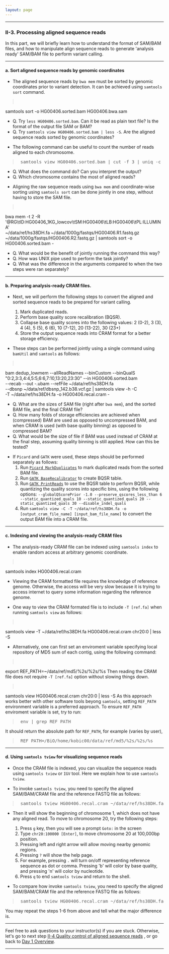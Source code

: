 ```yaml
---
layout: page
---
```


---

### II-3. Processing aligned sequence reads

In this part, we will briefly learn how to understand the format of
SAM/BAM files, and how to manipulate align sequence reads to
generate 'analysis ready' SAM/BAM file to perform variant calling.

---

#### a. Sort aligned sequence reads by genomic coordinates

- The aligned sequence reads by `bwa mem` must be sorted by
genomic coordinates prior to variant detection. It can be achieved
using `samtools sort` command.
> <pre>
samtools sort -o HG00406.sorted.bam HG00406.bwa.sam </pre>
  * Q. Try `less HG00406.sorted.bam`. Can it be read as plain text file?
    Is the format of the output file SAM or BAM?
  * Q. Try `samtools view HG00406.sorted.bam | less -S`. Are the aligned
    sequence reads sorted by genomic coordinates? 
	
- The following command can be useful to count the number of reads
aligned to each chromosome. 
> <pre> samtools view HG00406.sorted.bam | cut -f 3 | uniq -c </pre>
  * Q. What does the command do? Can you interpret the output?
  * Q. Which chromosome contains the most of aligned reads?
  
- Aligning the raw sequence reads using `bwa mem` and coordinate-wise
sorting using `samtools sort` can be done jointly in one step,
without having to store the SAM file.
> <pre>
bwa mem -t 2 -R '@RG\tID:HG00406_1KG_lowcov\tSM:HG00406\tLB:HG00406\tPL:ILLUMINA' \
~/data/ref/hs38DH.fa ~/data/1000g/fastqs/HG00406.R1.fastq.gz \
~/data/1000g/fastqs/HG00406.R2.fastq.gz | samtools sort -o HG00406.sorted.bam - </pre>
  * Q. What would be the benefit of jointly running the command this way?
  * Q. How was UNIX pipe used to perform the task jointly?
  * Q. What was the difference in the arguments compared to when the
    two steps were ran separately?
  
---

#### b. Preparing analysis-ready CRAM files.
	
- Next, we will perform the following steps to convert the aligned and
sorted sequence reads to be prepared for variant calling.
  1. Mark duplicated reads.
  2. Perform base quality score recalibration (BQSR).
  3. Collapse base quality scores into the following values: 2 (0-2),
     3 (3), 4 (4), 5 (5), 6 (6), 10 (7-12), 20 (13-22), 30 (23+)
  4. Store the output sequence reads into CRAM format for a better
     storage efficiency.

- These steps can be performed jointly using a single command using
  `bamUtil` and `samtools` as follows:
> <pre>
bam dedup_lowmem --allReadNames --binCustom --binQualS \
"0:2,3:3,4:4,5:5,6:6,7:10,13:20,23:30" --in HG00406.sorted.bam \
--recab --out -.ubam --refFile ~/data/ref/hs38DH.fa \
--dbsnp ~/data/ref/dbsnp_142.b38.vcf.gz | samtools view -h -C \
-T ~/data/ref/hs38DH.fa -o HG00406.recal.cram - </pre>
  * Q. What are the sizes of SAM file (right after `bwa mem`), and the
    sorted BAM file, and the final CRAM file? 
  * Q. How many folds of
    storage efficiencies are achieved when (compressed) BAM are used
    as opposed to uncompressed BAM, and when CRAM is used (with base
    quality binning) as opposed to compressed BAM?
  * Q. What would be the size of file if BAM was used instead of CRAM at
    the final step, assuming quality binning is still applied. How can
    this be tested?

- If `Picard` and `GATK` were used, these steps should be performed
  separately as follows:
  1. Run [`Picard
     MarkDuplicates`](https://broadinstitute.github.io/picard/command-line-overview.html#MarkDuplicates)
     to mark duplicated reads from the sorted BAM file.
  2. Run [`GATK
     BaseRecalibrator`](https://software.broadinstitute.org/gatk/documentation/tooldocs/3.8-0/org_broadinstitute_gatk_tools_walkers_bqsr_BaseRecalibrator.php)
     to create BQSR table.
  3. Run [`GATK
     PrintReads`](https://gatkforums.broadinstitute.org/gatk/discussion/44/base-quality-score-recalibration-bqsr)
     to use the BQSR table to perform BQSR, while quantizing the
     quality scores into specific bins, using the following options:
     `--globalQScorePrior -1.0 --preserve_qscores_less_than 6
     --static_quantized_quals 10 --static_quantized_quals 20
     --static_quantized_quals 30 --disable_indel_quals`
   4. Run `samtools view -C -T ~/data/ref/hs38DH.fa -o
   [output_cram_file_name] [input_bam_file_name]` to convert the
   output BAM file into a CRAM file.
   
---

#### c. Indexing and viewing the analysis-ready CRAM files

- The analysis-ready CRAM file can be indexed using `samtools index`
  to enable random access at arbitrary genomic coordinate.
> <pre>
samtools index HG00406.recal.cram </pre>

- Viewing the CRAM formatted file requires the knowledge of reference
  genome. Otherwise, the access will be very slow because it is trying
  to access internet to query some information regarding the reference
  genome.
  
- One way to view the CRAM formated file is to include `-T [ref.fa]`
  when running `samtools view` as follows:
><pre>
samtools view -T ~/data/ref/hs38DH.fa HG00406.recal.cram chr20:0 | less -S </pre>
  
- Alternatively, one can first set an enviroment variable specifying
  local repository of MD5 sum of each contig, using the following command:
><pre>
export REF_PATH=~/data/ref/md5/%2s/%2s/%s </pre>
Then reading the CRAM file does not require `-T [ref.fa]` option
  without slowing things down. 
><pre>
samtools view HG00406.recal.cram chr20:0 | less -S </pre>
  As this approach works better with other
  software tools beyong `samtools`, setting `REF_PATH` environment
  variable is a preferred approach. To ensure `REF_PATH` enviroment
  variable is set, try to run:
><pre> env | grep REF_PATH </pre>
It should return the absolute path for `REF_PATH`, for example (varies
  by user), 
><pre> REF_PATH=/BiO/home/kobic00/data/ref/md5/%2s/%2s/%s </pre>


---

#### d. Using `samtools tview` for visualizing sequence reads

- Once the CRAM file is indexed, you can visualize the sequence reads
using `samtools tview` or `IGV` tool. Here we explain how to use
`samtools tview`.

- To invoke `samtools tview`, you need to specify the aligned
SAM/BAM/CRAM file and the reference FASTQ file as follows:
> <pre> samtools tview HG00406.recal.cram ~/data/ref/hs38DH.fa </pre>

- Then it will show the beginning of chromosome 1, which does not have
  any aligned read. To move to chromosome 20, try the following steps:
  1. Press `g` key, then you will see a prompt `Goto:` in the screen
  2. Type `chr20:100000 [Enter]`, to move chromosome 20 at 100,000bp
     position.
  3. Pressing left and right arrow will allow moving nearby genomic
     regions.
  4. Pressing `?` will show the help page. 
  5. For example, pressing `.`
     will turn on/off representing reference sequence as dot or
     comma. Pressing 'b' will color by base quality, and pressing 'n'
     will color by nucleotide. 
  6. Press `q` to end `samtools tview` and return to the shell.
  
- To compare how invoke `samtools tview`, you need to specify the aligned
SAM/BAM/CRAM file and the reference FASTQ file as follows:
> <pre> samtools tview HG00406.recal.cram ~/data/ref/hs38DH.fa </pre>
You may repeat the steps 1-6 from above and tell what the major
difference is.
  
---

Feel free to ask questions to your instructor(s) if you are stuck. 
Otherwise, let's go to next step 
[II-4 Quality control of aligned sequence reads](../class-material/day1-bam-quality-control.html)
, or go back to [Day 1 Overview](../day1).

---
